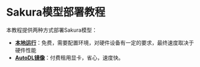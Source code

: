# Sakura模型部署教程

本教程提供两种方式部署Sakura模型：

- **[本地运行](https://github.com/SakuraLLM/tutorial/blob/main/tutorial-local-transformers.md)**：免费，需要配置环境，对硬件设备有一定的要求，最终速度取决于硬件性能
- **[AutoDL镜像](https://github.com/SakuraLLM/tutorial/blob/main/tutorial-autodl.md)**：付费租用显卡，省心，速度快。
